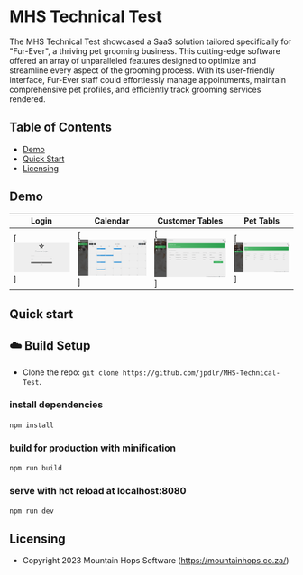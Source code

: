 # MHS Technical Test

The MHS Technical Test showcased a SaaS solution tailored specifically for "Fur-Ever", a thriving pet grooming business. This cutting-edge software offered an array of unparalleled features designed to optimize and streamline every aspect of the grooming process. With its user-friendly interface, Fur-Ever staff could effortlessly manage appointments, maintain comprehensive pet profiles, and efficiently track grooming services rendered.


## Table of Contents

* [Demo](#demo)
* [Quick Start](#quick-start)
* [Licensing](#licensing)


## Demo

| Login | Calendar | Customer Tables | Pet Tabls |
| --- | --- | --- | --- |
| [![Login page](github/assets/login.png)] | [![Calendar Page](github/assets/Calendar.png)] | [![Customer Tables page ](github/assets/CustomerTables.png)] | [![Pet Tabls Page](github/assets/PetsTable.png)] |


## Quick start

## :cloud: Build Setup
- Clone the repo: `git clone https://github.com/jpdlr/MHS-Technical-Test`.

### install dependencies
`npm install`
### build for production with minification
`npm run build`
### serve with hot reload at localhost:8080
`npm run dev`


## Licensing

- Copyright 2023 Mountain Hops Software (https://mountainhops.co.za/)
